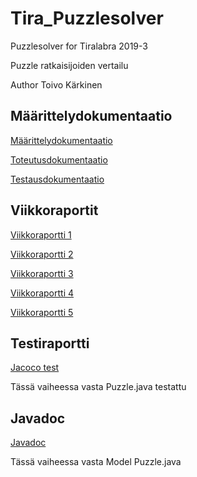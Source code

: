 # Tira_Puzzlesolver
Puzzlesolver for Tiralabra 2019-3

Puzzle ratkaisijoiden vertailu

Author Toivo Kärkinen

## Määrittelydokumentaatio

[Määrittelydokumentaatio](Dokumentaatio/maaritys.md)

[Toteutusdokumentaatio](Dokumentaatio/toteutus.md)

[Testausdokumentaatio](Dokumentaatio/testausdokumentti.md)

## Viikkoraportit

[Viikkoraportti 1](Dokumentaatio/viikko1.md)


[Viikkoraportti 2](Dokumentaatio/viikko2.md)

[Viikkoraportti 3](Dokumentaatio/viikko3.md)

[Viikkoraportti 4](Dokumentaatio/viikko4.md)

[Viikkoraportti 5](Dokumentaatio/viikko5.md)

## Testiraportti

[Jacoco test](Dokumentaatio/reports/tests/test/index.html)

Tässä vaiheessa vasta Puzzle.java testattu

## Javadoc

[Javadoc](Dokumentaatio/javadoc/index.html)

Tässä vaiheessa vasta Model Puzzle.java

